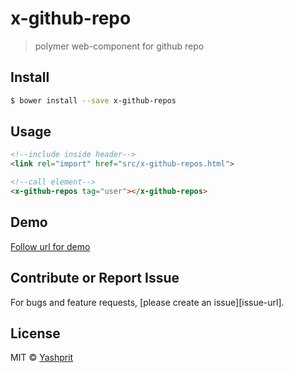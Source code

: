 #  x-github-repo

> polymer web-component for github repo


## Install

```sh
$ bower install --save x-github-repos
```


## Usage


```html
<!--include inside header-->
<link rel="import" href="src/x-github-repos.html">

<!--call element-->
<x-github-repos tag="user"></x-github-repos>

```

## Demo

[Follow url for demo]()

## Contribute or Report Issue
For bugs and feature requests, [please create an issue][issue-url].


## License

MIT © [Yashprit](yashprit.github.io)

